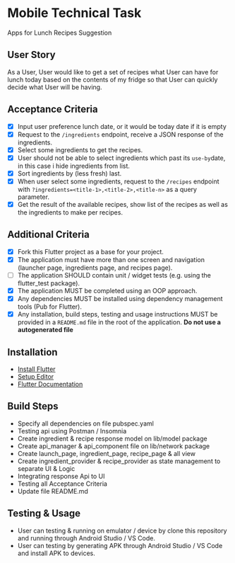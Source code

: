 # Mobile Technical Task
Apps for Lunch Recipes Suggestion

## User Story
As a User, User would like to get a set of recipes what User can have for lunch today based on the contents of my fridge so
that User can quickly decide what User will be having.

## Acceptance Criteria
- [x] Input user preference lunch date, or it would be today date if it is empty
- [x] Request to the `/ingredients` endpoint, receive a JSON response of the ingredients.
- [x] Select some ingredients to get the recipes.
- [x] User should not be able to select ingredients which past its `use-by`date, in this case i hide ingredients from list.
- [x] Sort ingredients by (less fresh) last.
- [x] When user select some ingredients, request to the `/recipes` endpoint with
 `?ingredients=<title-1>,<title-2>,<title-n>` as a query parameter.
- [x] Get the result of the available recipes, show list of the recipes as well as the ingredients
 to make per recipes.

## Additional Criteria
- [x] Fork this Flutter project as a base for your project.
- [x] The application must have more than one screen and navigation (launcher page, ingredients page, and recipes page).
- [ ] The application SHOULD contain unit / widget tests (e.g. using the flutter_test package).
- [x] The application MUST be completed using an OOP approach.
- [x] Any dependencies MUST be installed using dependency management tools (Pub for Flutter).
- [x] Any installation, build steps, testing and usage instructions MUST be provided in a `README.md`
file in the root of the application. __Do not use a autogenerated file__

## Installation
- [Install Flutter](https://flutter.dev/docs/get-started/install)
- [Setup Editor](https://flutter.dev/docs/get-started/editor)
- [Flutter Documentation](https://flutter.dev/docs)

## Build Steps
- Specify all dependencies on file pubspec.yaml
- Testing api using Postman / Insomnia
- Create ingredient & recipe response model on lib/model package
- Create api_manager & api_component file on lib/network package
- Create launch_page, ingredient_page, recipe_page & all view
- Create ingredient_provider & recipe_provider as state management to separate UI & Logic
- Integrating response Api to UI
- Testing all Acceptance Criteria
- Update file README.md

## Testing & Usage
- User can testing & running on emulator / device by clone this repository and running through Android Studio / VS Code.
- User can testing by generating APK through Android Studio / VS Code and install APK to devices.
